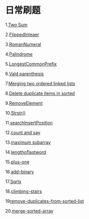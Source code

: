 # 日常刷题
1.[Two Sum](1-100/1.TwoSum.md)

2.[FlippedInteaer](1-100/2.FlippedInteger.md)

3.[RomanNumeral](1-100/3.RomanNumeral.md)

4.[Palindrome](1-100/4.Palindrome.md)

5.[LongestCommonPrefix](1-100/5.LongestCommonPrefix.md)

6.[Vald parenthesis](1-100/6.Validparenthesis.md)

7.[Merging two ordered linked lists](1-100/7.Mergingtwoorderedlinkedlists.md)

8.[Delete duplicate items in sorted](1-100/8.Deleteduplicateitemsinsortedarray.md)

9.[RemoveElement](1-100/9.RemoveElement.md)

10.[Strstr()](1-100/10.Anotherwayofstrstr().md)

11.[searchInsertPosition](1-100/11.searchInsertPosition.md)

12.[count and say](1-100/12.countandsay.md)

13.[maximum subarray](1-100/13.maximumsubarray.md)

14.[lengthoflastword](1-100/14.length-of-last-word.md)

15.[plus-one](1-100/15.plus-one.md)

16.[add-binary](1-100/16.add-binary.md)

17.[Sqrtx](1-100/17.sqrtx.md)

18.[climbing-stairs](1-100/18.climbing-stairs.mb)

19[remove-duplicates-from-sorted-list](1-100/19.remove-duplicates-from-sorted-list.md)

20.[merge-sorted-array](1-100/20.merge-sorted-array.md)
